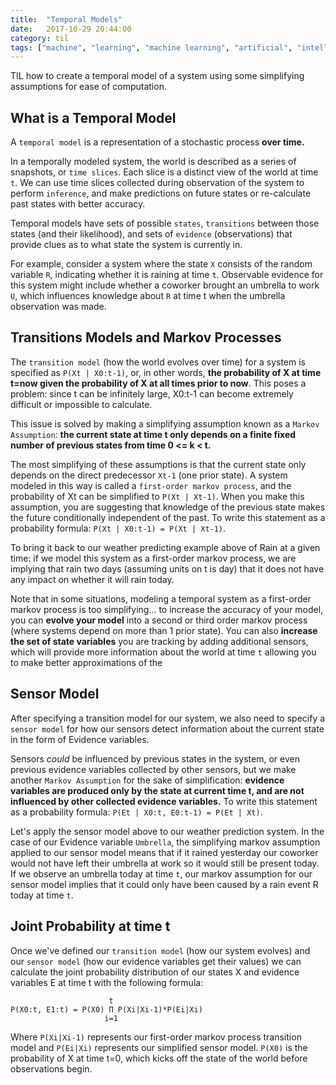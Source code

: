 ```yaml
---
title:  "Temporal Models"
date:   2017-10-29 20:44:00
category: til
tags: ["machine", "learning", "machine learning", "artificial", "intelligence", "artificial intelligence", "ai", "AI", "A.I", "math", "probability", "statistics"]
---
```


TIL how to create a temporal model of a system using some simplifying assumptions for ease of computation.

## What is a Temporal Model

A `temporal model` is a representation of a stochastic process **over time.**

In a temporally modeled system, the world is described as a series of snapshots, or `time slices`. Each slice is a distinct view of the world at time `t`. We can use time slices collected during observation of the system to perform `inference`, and make predictions on future states or re-calculate past states with better accuracy.

Temporal models have sets of possible `states`, `transitions` between those states (and their likelihood), and sets of `evidence` (observations) that provide clues as to what state the system is currently in.

For example, consider a system where the state `X` consists of the random variable `R`, indicating whether it is raining at time `t`. Observable evidence for this system might include whether a coworker brought an umbrella to work `U`, which influences knowledge about `R` at time t when the umbrella observation was made.

## Transitions Models and Markov Processes

The `transition model` (how the world evolves over time) for a system is specified as `P(Xt | X0:t-1)`, or, in other words, **the probability of X at time t=now given the probability of X at all times prior to now**. This poses a problem: since t can be infinitely large, X0:t-1 can become extremely difficult or impossible to calculate.

This issue is solved by making a simplifying assumption known as a `Markov Assumption`: **the current state at time t only depends on a finite fixed number of previous states from time 0 <= k < t.**

The most simplifying of these assumptions is that the current state only depends on the direct predecessor `Xt-1` (one prior state). A system modeled in this way is called a `first-order markov process`, and the probability of Xt can be simplified to `P(Xt | Xt-1)`. When you make this assumption, you are suggesting that knowledge of the previous state makes the future conditionally independent of the past. To write this statement as a probability formula: `P(Xt | X0:t-1) = P(Xt | Xt-1)`.

To bring it back to our weather predicting example above of Rain at a given time: if we model this system as a first-order markov process, we are implying that rain two days (assuming units on t is day) that it does not have any impact on whether it will rain today.

Note that in some situations, modeling a temporal system as a first-order markov process is too simplifying... to increase the accuracy of your model, you can **evolve your model** into a second or third order markov process (where systems depend on more than 1 prior state). You can also **increase the set of state variables** you are tracking by adding additional sensors, which will provide more information about the world at time `t` allowing you to make better approximations of the

## Sensor Model

After specifying a transition model for our system, we also need to specify a `sensor model` for how our sensors detect information about the current state in the form of Evidence variables.

Sensors *could* be influenced by previous states in the system, or even previous evidence variables collected by other sensors, but we make another `Markov Assumption` for the sake of simplification: **evidence variables are produced only by the state at current time t, and are not influenced by other collected evidence variables.** To write this statement as a probability formula: `P(Et | X0:t, E0:t-1) = P(Et | Xt)`.

Let's apply the sensor model above to our weather prediction system. In the case of our Evidence variable `Umbrella`, the simplifying markov assumption applied to our sensor model means that if it rained yesterday our coworker would not have left their umbrella at work so it would still be present today. If we observe an umbrella today at time `t`, our markov assumption for our sensor model implies that it could only have been caused by a rain event R today at time `t`.

## Joint Probability at time t

Once we've defined our `transition model` (how our system evolves) and our `sensor model` (how our evidence variables get their values) we can calculate the joint probability distribution of our states X and evidence variables E at time t with the following formula:

```
                      t
P(X0:t, E1:t) = P(X0) Π P(Xi|Xi-1)*P(Ei|Xi)
                     i=1
```

Where `P(Xi|Xi-1)` represents our first-order markov process transition model and `P(Ei|Xi)` represents our simplified sensor model. `P(X0)` is the probability of X at time t=0, which kicks off the state of the world before observations begin.
